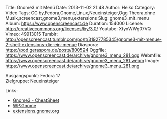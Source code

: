 Title: Gnome3 mit Menü
Date: 2013-11-02 21:48
Author: Heiko
Category: Video
Tags: CC by,Fedora,Gnome,Linux,Neueinsteiger,Ogg Theora,ohne Musik,screencast,gnome3,menu,extensions
Slug: gnome3_mit_menu
Album: https://www.openscreencast.de
Duration: 154000
License: http://creativecommons.org/licenses/by/3.0/
Youtube: XtyxWWg07VQ
Vimeo: 49913015
Tumblr: http://openscreencast.tumblr.com/post/31927785345/gnome3-mit-menue-2-shell-extensions-die-ein-menue
Diaspora: https://pod.geraspora.de/posts/800524
Oggfile: https://www.openscreencast.de/archive/gnome3_menu_281.ogg
Webmfile: https://www.openscreencast.de/archive/gnome3_menu_281.webm
Image: https://www.openscreencast.de/archive/gnome3_menu_281.png

Ausgangspunkt: Fedora 17  
Zielgruppe: Neueinsteiger  

Links:

  * [Gnome3 - CheatSheet](http://live.gnome.org/GnomeShell/CheatSheet "Link zu gnome.org" )
  * [WP:Gnome](http://de.wikipedia.org/wiki/Gnome "Link zu Wikipedia Gnome" )
  * [extensions.gnome.org](http://extensions.gnome.org "Link zu extensions von gnome3" )


